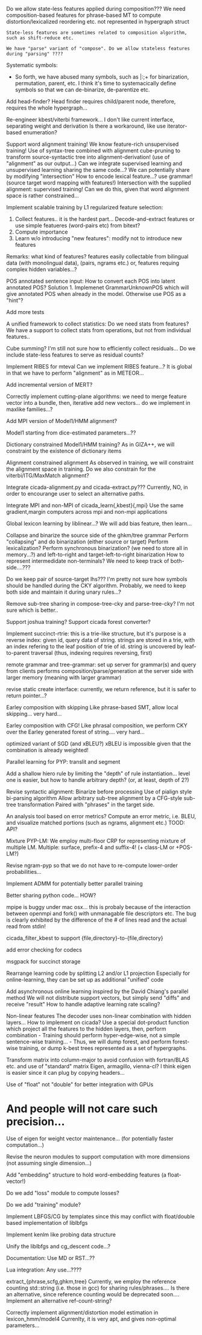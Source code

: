 Do we allow state-less features applied during composition???
	We need composition-based features for phrase-based MT
	to compute distortion/lexicalized reordering etc. not represented in
	hypergraph struct

	State-less features are sometimes related to composition algorithm,
	such as shift-reduce etc.
	
	We have "parse" variant of "compose". Do we allow stateless features during "parsing" ????

Systematic symbols:
  - So forth, we have abused many symbols, such as |:;+ for binarization, permutation, parent, etc.
    I think it's time to systemacically define symbols so that we can de-binarize, de-parentize etc.

Add head-finder?
    Head finder requires child/parent node, therefore, requires the whole hypergraph...

Re-engineer kbest/viterbi framework...
  I don't like current interface, separating weight and derivation
  Is there a workaround, like use iterator-based enumeration?

Support word alignment training!
  We know feature-rich unsupervised training!
  Use of syntax-tree combined with alignment
  cube-pruning to transform source-syntactic tree into alignment-derivation! (use of "alignment" as our output...)
  Can we integrate supervised learning and unsupervised learning sharing the same code...?
      We can potentially share by modifying "intersection"
  How to encode lexical feature...?
    use grammar! (source target word mapping with features!)
  Intersection with the supplied alignment: supervised training!
    Can we do this, given that word alignment space is rather constrained...

Implement scalable training by L1 regularized feature selection:
  1. Collect features.. it is the hardest part...
     Decode-and-extract features
     or use simple featueres (word-pairs etc) from bitext?
  2. Compute importance
  3. Learn w/o introducing "new features": modify not to introduce new features

  Remarks: what kind of features?
     features easily collectable from bilingual data (with monolingual data), (pairs, ngrams etc.)
     or, 
     features requing complex hidden variables...?

POS annotated sentence input:
  How to convert each POS into latent annotated POS?
  Solution 1. Implemenet GrammarUnknownPOS which will give annotated POS when already in the
  model. Otherwise use POS as a "hint"?

Add more tests

A unified framework to collect statistics: Do we need stats from features?
    We have a support to collect stats from operations, but not from individual features..

Cube summing?
     I'm still not sure how to efficiently collect residuals... Do we include state-less features
     to serve as residual counts?
  
Implement RIBES for mteval
   Can we implement RIBES feature...?
   It is global in that we have to perform "alignment" as in METEOR...

Add incremental version of MERT?

Correctly implement cutting-plane algorithms:
   we need to merge feature vector into a bundle, then, iterative add new vectors...
   do we implement in maxlike families...?

Add MPI version of Model1/HMM alignment?

Model1 starting from dice-estimated parameters...??

Dictionary constrained Model1/HMM training?
   As in GIZA++, we will constraint by the existence of dictionary items

Alignment constrained alignment
   As observed in training, we will constraint the alignment space in training.
   Do we also constrain for the viterbi/ITG/MaxMatch alignment?

Integrate cicada-alignment.py and cicada-extract.py???
   Currently, NO, in order to encourange user to select an alternative paths.

Integrate MPI and non-MPI of cicada_learn{,kbest}{,mpi}
   Use the same gradient,margin computers across mpi and non-mpi applications

Global lexicon learning by liblinear...?
   We will add bias feature, then learn...

Collapse and binarize the source side of the ghkm/tree grammar
   Perform "collapsing" and do binarization (either source or target)
   Perform lexicalization?
   Perform synchronous binarization? (we need to store all in memory...?)
     and left-to-right and target-left-to-right binarization
   How to represent intermedidate non-terminals?
     We need to keep track of both-side....???
     
Do we keep pair of source-target lhs???
  I'm pretty not sure how symbols should be handled during the CKY algorithm.
  Probably, we need to keep both side and maintain it during unary rules...?

Remove sub-tree sharing in compose-tree-cky and parse-tree-cky?
  I'm not sure which is better..

Support joshua training?
Support cicada forest converter?

Implement succinct-rtrie:
  this is a trie-like structure, but it's purpose is a reverse index: given id, query data of string.
  strings are stored in a trie, with an index refering to the leaf position of trie of id.
  string is uncovered by leaf-to-parent traversal (thus, indexing requires reversing, first)

remote grammar and tree-grammar:
  set up server for grammar(s) and query from clients
  performs composition/parse/generation at the server side with larger memory (meaning with larger grammar)
  
revise static create interface:
  currently, we return reference, but it is safer to return pointer...?

Earley composition with skipping
   Like phrase-based SMT, allow local skipping... very hard...

Earley composition with CFG!
   Like phrasal composition, we perform CKY over the Earley generated forest of string.... very hard...

optimized variant of SGD (and xBLEU?)
  xBLEU is impossible given that the combination is already weighted!

Parallel learning for PYP:
   translit and segment

Add a shallow hiero rule by limiting the "depth" of rule instantiation...
    level one is easier, but how to handle arbitrary depth? (or, at least, depth of 2?)

Revise syntactic alignment:
  Binarize before processing
  Use of pialign style bi-parsing algorithm
  Allow arbitrary sub-tree alignment by a CFG-style sub-tree transformation
  Paired with "phrases" in the target side.

An analysis tool based on error metrics?
 Compute an error metric, i.e. BLEU, and visualize matched portions (such as ngrams, alignment etc.)
 TOOD: API?

Mixture PYP-LM:
 We employ multi-floor CRP for representing mixture of multiple LM.
 Multiple: surface, prefix-4 and suffix-4! (+ class-LM or +POS-LM?)

Revise ngram-pyp so that we do not have to re-compute lower-order probabilities...

Implement ADMM for potentially better parallel training

Better sharing python code... HOW?

mpipe is buggy under mac osx... this is probaly because of the interaction between
openmpi and fork() with unmanagable file descriptors etc. The bug is clearly exhibited by
the difference of the # of lines read and the actual read from stdin!

cicada_filter_kbest to support {file,directory}-to-{file,directory}

add error checking for codecs

msgpack for succinct storage

Rearrange learning code by splitting L2 and/or L1 projection
  Especially for online-learning, they can be set up as additional "unified" code

Add asynchronous online learning inspired by the David Chiang's parallel method
   We will not distribute support vectors, but simply send "diffs"  and receive "result"
   How to handle adaptive learning rate scaling?

Non-linear features
   The decoder uses non-linear combination with hidden layers... How to implement on cicada?
   Use a special dot-product function which project all the features to the hidden layers, then, perform combination
     - Training should perform hyper-edge-wise, not a simple sentence-wise training...
     - Thus, we will dump forest, and perform forest-wise training, or dump k-best trees represented as a set of hypergraphs.

Transform matrix into column-major to avoid confusion with fortran/BLAS etc. and use of "standard" matrix
  Eigen, armagillo, vienna-cl?
  I think eigen is easier since it can plug by copying headers...

Use of "float" not "double" for better integration with GPUs
#  And people will not care such precision...

Use of eigen for weight vector maintenance... (for potentially faster computation...)

Revise the neuron modules to support computation with more dimensions (not assuming single dimension...)

Add "embedding" structure to hold word-embedding features (a float-vector!)

Do we add "loss" module to compute losses?

Do we add "training" module?

Implement LBFGS/CG by templates since this may conflict with float/double based implementation of liblbfgs

Implement kenlm like probing data structure

Unify the liblbfgs and cg_descent code...?

Documentation:
  Use MD or RST...??

Lua integration:
  Any use...????

extract_{phrase,scfg,ghkm,tree}
  Currently, we employ the reference counting std::string (i.e. those
  in gcc) for sharing rules/phrases.... Is there an alternative, since
  reference counting would be deprecated soon.... Implement an
  alternative ref-count-string?

Correctly implement alignment/distortion model estimation in
lexicon_hmm/model4
	Currenlty, it is very apt, and gives non-optimal parameters...

